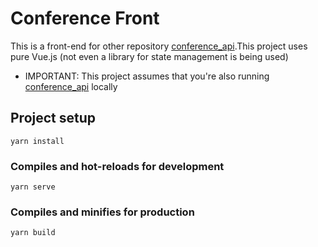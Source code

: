 # Conference Front

This is a front-end for other repository [conference_api](https://github.com/roque-barbosa/conference_api).This project uses pure Vue.js (not even a library for state management is being used)

* IMPORTANT: This project assumes that you're also running [conference_api](https://github.com/roque-barbosa/conference_api) locally

## Project setup
```
yarn install
```

### Compiles and hot-reloads for development
```
yarn serve
```

### Compiles and minifies for production
```
yarn build
```
